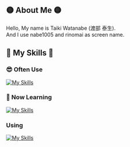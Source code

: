 ## 🟡 About Me 🟡

Hello, My name is Taiki Watanabe (渡部 泰生).  
And I use nabe1005 and rinomai as screen name.

## 💪 My Skills 💪

### 😎 Often Use

[![My Skills](https://skillicons.dev/icons?i=flutter,dart,html,css,js,ts,deno,vue,nuxt,python,flask)](https://skillicons.dev)

### 🌱 Now Learning

[![My Skills](https://skillicons.dev/icons?i=react,next,nim,swift,kotlin,figma)](https://skillicons.dev)

### Using

[![My Skills](https://skillicons.dev/icons?i=discord,figma,vscode,github,gitlab,androidstudio,arduino)](https://skillicons.dev)


